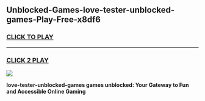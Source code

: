 
## Unblocked-Games-love-tester-unblocked-games-Play-Free-x8df6
<h3>
<a href="https://premium76.site?title=love-tester-unblocked-games&ref=18A1">CLICK TO PLAY</a></h3>
<hr>

<h3>
<a href="https://premium76.site?title=love-tester-unblocked-games&ref=18A1">CLICK 2 PLAY</a>
  
</h3>

<a href="https://premium76.site?title=love-tester-unblocked-games&ref=18A1"><img src="https://clearcache.store/games.png"></a>


**love-tester-unblocked-games games unblocked: Your Gateway to Fun and Accessible Online Gaming**
